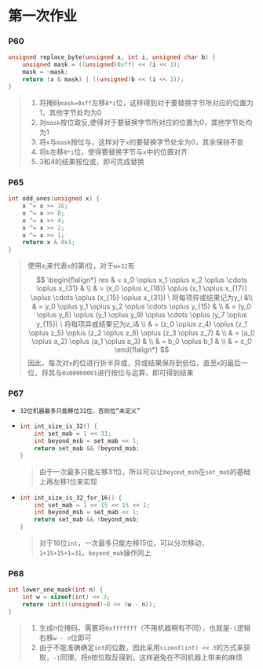# 第一次作业

### P60

```c
unsigned replace_byte(unsigned x, int i, unsigned char b) {
    unsigned mask = ((unsigned)0xff) << (i << 3);
    mask = ~mask;
    return (x & mask) | ((unsigned)b << (i << 3));
}
```

> 1. 将掩码`mask=0xff`左移`8*i`位，这样得到对于要替换字节所对应的位置为1，其他字节处均为0
> 2. 对`mask`按位取反,使得对于要替换字节所对应的位置为0，其他字节处均为1
> 3. 将`x`与`mask`按位与，这样对于`x`的要替换字节处全为0，其余保持不变
> 4. 将`b`左移`8*i`位，使得要替换字节与`x`中的位置对齐
> 5. 3和4的结果按位或，即可完成替换

### P65

```c
int odd_ones(unsigned x) {
    x ^= x >> 16;
    x ^= x >> 8;
    x ^= x >> 4;
    x ^= x >> 2;
    x ^= x >> 1;
    return x & 0x1;
}
```

> 使用$x_i$来代表`x`的第i位，对于`w=32`有
> $$
> \begin{flalign*}
> res & = x_0 \oplus x_1 \oplus x_2 \oplus \cdots \oplus x_{31} & \\
>     & = (x_0 \oplus x_{16}) \oplus (x_1 \oplus x_{17}) \oplus \cdots \oplus (x_{15} \oplus x_{31}) \ 将每项异或结果记为y_i &\\
>     & = y_0 \oplus y_1 \oplus y_2 \oplus \cdots \oplus y_{15} & \\
>     & = (y_0 \oplus y_8) \oplus (y_1 \oplus y_9) \oplus \cdots \oplus (y_7 \oplus y_{15}) \ 将每项异或结果记为z_i& \\
>     & = (z_0 \oplus z_4) \oplus (z_1 \oplus z_5) \oplus (z_2 \oplus z_6) \oplus (z_3 \oplus z_7) & \\
>     & = (a_0 \oplus a_2) \oplus (a_1 \oplus a_3) & \\
>     & = b_0 \oplus b_1 & \\
>     & = c_0
> \end{flalign*}
> $$
> 因此，每次对`x`的位进行折半异或，异或结果保存到低位，直至`x`的最后一位，将其与`0x00000001`进行按位与运算，即可得到结果
>
> 

### P67

* ```
  32位机器最多只能移位31位，否则位“未定义”
  ```

* ```c
  int int_size_is_32() {
      int set_mab = 1 << 31;
      int beyond_msb = set_mab << 1;
      return set_mab && !beyond_msb;
  }
  ```

  > 由于一次最多只能左移31位，所以可以让`beyond_msb`在`set_mab`的基础上再左移1位来实现

* ```c
  int int_size_is_32_for_16() {
      int set_mab = 1 << 15 << 15 << 1;
      int beyond_msb = set_mab << 1;
      return set_mab && !beyond_msb;
  }
  ```

  > 对于16位`int`，一次最多只能左移15位，可以分次移动，`1+15+15+1=31`，`beyond_mab`操作同上

### P68

```c
int lower_one_mask(int n) {
    int w = sizeof(int) << 3;
    return (int)((unsigned)~0 >> (w - n));
}
```

> 1. 生成n位掩码，需要将`0xfffffff`（不用机器稍有不同），也就是`-1`逻辑右移`w - n`位即可
> 2. 由于不能准确确定`int`的位数，因此采用`sizeof(int) << 3`的方式来获取，`-1`同理，将`0`按位取反得到，这样避免在不同机器上带来的麻烦
